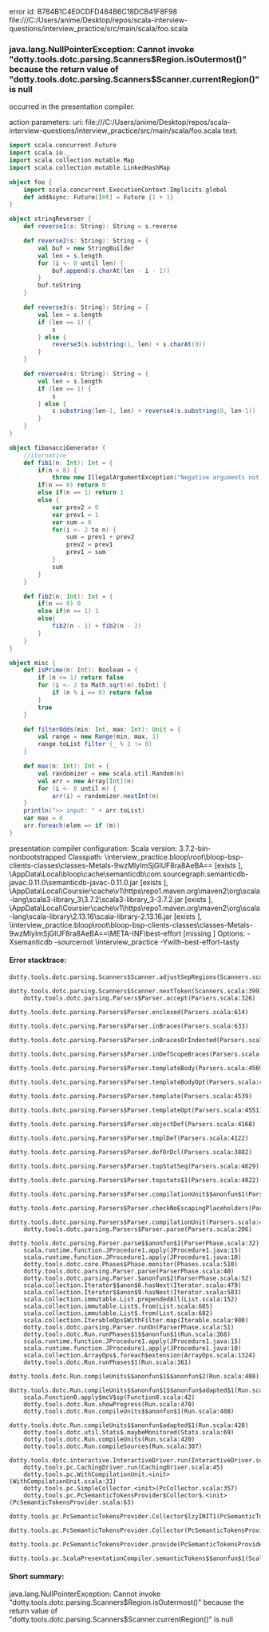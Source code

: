 error id: B784B1C4E0CDFD484B6C18DCB41F8F98
file:///C:/Users/anime/Desktop/repos/scala-interview-questions/interview_practice/src/main/scala/foo.scala
### java.lang.NullPointerException: Cannot invoke "dotty.tools.dotc.parsing.Scanners$Region.isOutermost()" because the return value of "dotty.tools.dotc.parsing.Scanners$Scanner.currentRegion()" is null

occurred in the presentation compiler.



action parameters:
uri: file:///C:/Users/anime/Desktop/repos/scala-interview-questions/interview_practice/src/main/scala/foo.scala
text:
```scala
import scala.concurrent.Future
import scala.io._
import scala.collection.mutable.Map
import scala.collection.mutable.LinkedHashMap

object foo {
    import scala.concurrent.ExecutionContext.Implicits.global
    def addAsync: Future[Int] = Future {1 + 1}
}

object stringReverser {
    def reverse1(s: String): String = s.reverse

    def reverse2(s: String): String = {
        val buf = new StringBuilder
        val len = s.length
        for (i <- 0 until len) {
            buf.append(s.charAt(len - i - 1))
        }
        buf.toString
    }

    def reverse3(s: String): String = {
        val len = s.length
        if (len == 1) {
            s
        } else {
            reverse3(s.substring(1, len) + s.charAt(0))
        }
    }

    def reverse4(s: String): String = {
        val len = s.length
        if (len == 1) {
            s
        } else {
            s.substring(len-1, len) + reverse4(s.substring(0, len-1))
        }
    }
}

object fibonacciGenerator {
    //iternative
    def fib1(n: Int): Int = {
        if(n < 0) {
            throw new IllegalArgumentException("Negative arguments not allowed")}
        if(n == 0) return 0
        else if(n == 1) return 1
        else {
            var prev2 = 0
            var prev1 = 1
            var sum = 0
            for(i <- 2 to n) {
                sum = prev1 + prev2
                prev2 = prev1
                prev1 = sum
            }
            sum
        }
    }

    def fib2(n: Int): Int = {
        if(n == 0) 0
        else if(n == 1) 1
        else{
            fib2(n - 1) + fib2(n - 2)
        }
    }
}

object misc {
    def isPrime(n: Int): Boolean = {
        if (n <= 1) return false
        for (i <- 2 to Math.sqrt(n).toInt) {
            if (n % i == 0) return false
        }
        true
    }

    def filterOdds(min: Int, max: Int): Unit = {
        val range = new Range(min, max, 1)
        range.toList filter (_ % 2 != 0)
    }

    def max(n: Int): Int = {
        val randomizer = new scala.util.Random(n)
        val arr = new Array[Int](n)
        for (i <- 0 until n) {
            arr(i) = randomizer.nextInt(n)
    }
    println(">> input: " + arr.toList)
    var max = 0
    arr.foreach(elem => if (m))
}
```


presentation compiler configuration:
Scala version: 3.7.2-bin-nonbootstrapped
Classpath:
<WORKSPACE>\interview_practice\.bloop\root\bloop-bsp-clients-classes\classes-Metals-9wzMlyImSjGlUF8ra8AeBA== [exists ], <HOME>\AppData\Local\bloop\cache\semanticdb\com.sourcegraph.semanticdb-javac.0.11.0\semanticdb-javac-0.11.0.jar [exists ], <HOME>\AppData\Local\Coursier\cache\v1\https\repo1.maven.org\maven2\org\scala-lang\scala3-library_3\3.7.2\scala3-library_3-3.7.2.jar [exists ], <HOME>\AppData\Local\Coursier\cache\v1\https\repo1.maven.org\maven2\org\scala-lang\scala-library\2.13.16\scala-library-2.13.16.jar [exists ], <WORKSPACE>\interview_practice\.bloop\root\bloop-bsp-clients-classes\classes-Metals-9wzMlyImSjGlUF8ra8AeBA==\META-INF\best-effort [missing ]
Options:
-Xsemanticdb -sourceroot <WORKSPACE>\interview_practice -Ywith-best-effort-tasty




#### Error stacktrace:

```
dotty.tools.dotc.parsing.Scanners$Scanner.adjustSepRegions(Scanners.scala:354)
	dotty.tools.dotc.parsing.Scanners$Scanner.nextToken(Scanners.scala:399)
	dotty.tools.dotc.parsing.Parsers$Parser.accept(Parsers.scala:326)
	dotty.tools.dotc.parsing.Parsers$Parser.enclosed(Parsers.scala:614)
	dotty.tools.dotc.parsing.Parsers$Parser.inBraces(Parsers.scala:633)
	dotty.tools.dotc.parsing.Parsers$Parser.inBracesOrIndented(Parsers.scala:647)
	dotty.tools.dotc.parsing.Parsers$Parser.inDefScopeBraces(Parsers.scala:650)
	dotty.tools.dotc.parsing.Parsers$Parser.templateBody(Parsers.scala:4569)
	dotty.tools.dotc.parsing.Parsers$Parser.templateBodyOpt(Parsers.scala:4562)
	dotty.tools.dotc.parsing.Parsers$Parser.template(Parsers.scala:4539)
	dotty.tools.dotc.parsing.Parsers$Parser.templateOpt(Parsers.scala:4551)
	dotty.tools.dotc.parsing.Parsers$Parser.objectDef(Parsers.scala:4168)
	dotty.tools.dotc.parsing.Parsers$Parser.tmplDef(Parsers.scala:4122)
	dotty.tools.dotc.parsing.Parsers$Parser.defOrDcl(Parsers.scala:3882)
	dotty.tools.dotc.parsing.Parsers$Parser.topStatSeq(Parsers.scala:4629)
	dotty.tools.dotc.parsing.Parsers$Parser.topstats$1(Parsers.scala:4822)
	dotty.tools.dotc.parsing.Parsers$Parser.compilationUnit$$anonfun$1(Parsers.scala:4827)
	dotty.tools.dotc.parsing.Parsers$Parser.checkNoEscapingPlaceholders(Parsers.scala:550)
	dotty.tools.dotc.parsing.Parsers$Parser.compilationUnit(Parsers.scala:4832)
	dotty.tools.dotc.parsing.Parsers$Parser.parse(Parsers.scala:206)
	dotty.tools.dotc.parsing.Parser.parse$$anonfun$1(ParserPhase.scala:32)
	scala.runtime.function.JProcedure1.apply(JProcedure1.java:15)
	scala.runtime.function.JProcedure1.apply(JProcedure1.java:10)
	dotty.tools.dotc.core.Phases$Phase.monitor(Phases.scala:510)
	dotty.tools.dotc.parsing.Parser.parse(ParserPhase.scala:40)
	dotty.tools.dotc.parsing.Parser.$anonfun$2(ParserPhase.scala:52)
	scala.collection.Iterator$$anon$6.hasNext(Iterator.scala:479)
	scala.collection.Iterator$$anon$9.hasNext(Iterator.scala:583)
	scala.collection.immutable.List.prependedAll(List.scala:152)
	scala.collection.immutable.List$.from(List.scala:685)
	scala.collection.immutable.List$.from(List.scala:682)
	scala.collection.IterableOps$WithFilter.map(Iterable.scala:900)
	dotty.tools.dotc.parsing.Parser.runOn(ParserPhase.scala:51)
	dotty.tools.dotc.Run.runPhases$1$$anonfun$1(Run.scala:368)
	scala.runtime.function.JProcedure1.apply(JProcedure1.java:15)
	scala.runtime.function.JProcedure1.apply(JProcedure1.java:10)
	scala.collection.ArrayOps$.foreach$extension(ArrayOps.scala:1324)
	dotty.tools.dotc.Run.runPhases$1(Run.scala:361)
	dotty.tools.dotc.Run.compileUnits$$anonfun$1$$anonfun$2(Run.scala:408)
	dotty.tools.dotc.Run.compileUnits$$anonfun$1$$anonfun$adapted$1(Run.scala:408)
	scala.Function0.apply$mcV$sp(Function0.scala:42)
	dotty.tools.dotc.Run.showProgress(Run.scala:470)
	dotty.tools.dotc.Run.compileUnits$$anonfun$1(Run.scala:408)
	dotty.tools.dotc.Run.compileUnits$$anonfun$adapted$1(Run.scala:420)
	dotty.tools.dotc.util.Stats$.maybeMonitored(Stats.scala:69)
	dotty.tools.dotc.Run.compileUnits(Run.scala:420)
	dotty.tools.dotc.Run.compileSources(Run.scala:307)
	dotty.tools.dotc.interactive.InteractiveDriver.run(InteractiveDriver.scala:161)
	dotty.tools.pc.CachingDriver.run(CachingDriver.scala:45)
	dotty.tools.pc.WithCompilationUnit.<init>(WithCompilationUnit.scala:31)
	dotty.tools.pc.SimpleCollector.<init>(PcCollector.scala:357)
	dotty.tools.pc.PcSemanticTokensProvider$Collector$.<init>(PcSemanticTokensProvider.scala:63)
	dotty.tools.pc.PcSemanticTokensProvider.Collector$lzyINIT1(PcSemanticTokensProvider.scala:63)
	dotty.tools.pc.PcSemanticTokensProvider.Collector(PcSemanticTokensProvider.scala:63)
	dotty.tools.pc.PcSemanticTokensProvider.provide(PcSemanticTokensProvider.scala:88)
	dotty.tools.pc.ScalaPresentationCompiler.semanticTokens$$anonfun$1(ScalaPresentationCompiler.scala:155)
```
#### Short summary: 

java.lang.NullPointerException: Cannot invoke "dotty.tools.dotc.parsing.Scanners$Region.isOutermost()" because the return value of "dotty.tools.dotc.parsing.Scanners$Scanner.currentRegion()" is null